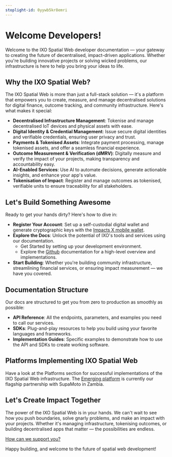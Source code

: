 ```yaml
---
stoplight-id: 0yywb5kr8emri
---
```


# Welcome Developers!

Welcome to the IXO Spatial Web developer documentation — your gateway to creating the future of decentralised, impact-driven applications. Whether you're building innovative projects or solving wicked problems, our infrastructure is here to help you bring your ideas to life.

## Why the IXO Spatial Web?

The IXO Spatial Web is more than just a full-stack solution — it's a platform that empowers you to create, measure, and manage decentralised solutions for digital finance, outcome tracking, and community infrastructure. Here's what makes it special:

- **Decentralised Infrastructure Management**: Tokenise and manage decentralised IoT devices and physical assets with ease.
- **Digital Identity & Credential Management**: Issue secure digital identities and verifiable credentials, ensuring user privacy and trust.
- **Payments & Tokenised Assets**: Integrate payment processing, manage tokenised assets, and offer a seamless financial experience.
- **Outcome Measurement & Verification (dMRV)**: Digitally measure and verify the impact of your projects, making transparency and accountability easy.
- **AI-Enabled Services**: Use AI to automate decisions, generate actionable insights, and enhance your app's value.
- **Tokenisation of Impact**: Register and manage outcomes as tokenised, verifiable units to ensure traceability for all stakeholders.

## Let's Build Something Awesome

Ready to get your hands dirty? Here's how to dive in:

- **Register Your Account**: Set up a self-custodial digital wallet and generate cryptographic keys with the [Impacts X mobile wallet](https://mobile.ixo.world/).
- **Explore the Docs**: Unlock the potential of IXO's tools and services using our documentation.
  - Get Started by setting up your development environment.
  - Explore the [Github](https://github.com/ixofoundation) documentation for a high-level overview and implementations.
- **Start Building**: Whether you're building community infrastructure, streamlining financial services, or ensuring impact measurement — we have you covered.

## Documentation Structure

Our docs are structured to get you from zero to production as smoothly as possible:

- **API Reference**: All the endpoints, parameters, and examples you need to call our services.
- **SDKs**: Plug-and-play resources to help you build using your favorite languages and frameworks.
- **Implementation Guides**: Specific examples to demonstrate how to use the API and SDKs to create working software.

## Platforms Implementing IXO Spatial Web

Have a look at the Platforms section for successful implementations of the IXO Spatial Web infrastructure. The [Emerging platform](Platforms/Emerging/Welcome.md) is currently our flagship partnership with SupaMoto in Zambia.

## Let's Create Impact Together

The power of the IXO Spatial Web is in your hands. We can't wait to see how you push boundaries, solve gnarly problems, and make an impact with your projects. Whether it's managing infrastructure, tokenising outcomes, or building decentralised apps that matter — the possibilities are endless.  

[How can we support you?](https://linktr.ee/ixo_world) 

Happy building, and welcome to the future of spatial web development!
